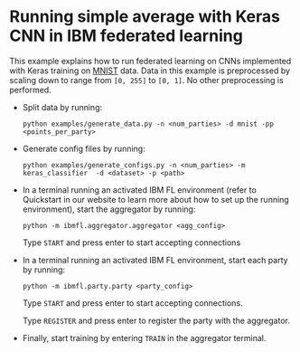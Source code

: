 
# Running simple average with Keras CNN in IBM federated learning

This example explains how to run federated learning on CNNs implemented with Keras training on
[MNIST](http://yann.lecun.com/exdb/mnist/) data. Data in this example is preprocessed by scaling down to range from `[0, 255]` to `[0, 1]`.
No other preprocessing is performed.

- Split data by running:

    ```
    python examples/generate_data.py -n <num_parties> -d mnist -pp <points_per_party>
    ```
- Generate config files by running:
    ```
    python examples/generate_configs.py -n <num_parties> -m keras_classifier  -d <dataset> -p <path>
    ```
- In a terminal running an activated IBM FL environment 
(refer to Quickstart in our website to learn more about how to set up the running environment), start the aggregator by running:
    ```
    python -m ibmfl.aggregator.aggregator <agg_config>
    ```
    Type `START` and press enter to start accepting connections
- In a terminal running an activated IBM FL environment, start each party by running:
    ```
    python -m ibmfl.party.party <party_config>
    ```
    Type `START` and press enter to start accepting connections.
    
    Type  `REGISTER` and press enter to register the party with the aggregator. 
- Finally, start training by entering `TRAIN` in the aggregator terminal.